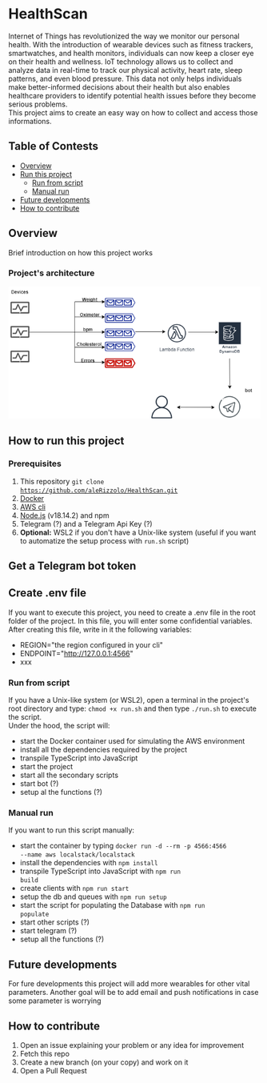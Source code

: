 # HealthScan

Internet of Things has revolutionized the way we monitor our personal health. With the introduction of wearable devices such as fitness trackers, smartwatches, and health monitors, individuals can now keep a closer eye on their health and wellness. IoT technology allows us to collect and analyze data in real-time to track our physical activity, heart rate, sleep patterns, and even blood pressure. This data not only helps individuals make better-informed decisions about their health but also enables healthcare providers to identify potential health issues before they become serious problems.<br>
This project aims to create an easy way on how to collect and access those informations.

## Table of Contests
- [Overview](#overview)<br>
- [Run this project](#how-to-run-this-project)
    - [Run from script](#executing-from-script) 
    - [Manual run](#manual-run)
- [Future developments](#future-developments)
- [How to contribute](#how-to-contribute)

## Overview
Brief introduction on how this project works

### Project's architecture

![architecture](./images/architecture.png)

## How to run this project
### Prerequisites
1. This repository <code>git clone https://github.com/aleRizzolo/HealthScan.git</code>
2. [Docker](https://www.docker.com/)
3. [AWS cli](https://aws.amazon.com/it/cli/)
4. [Node.js](https://nodejs.org/it) (v18.14.2) and npm  
5. Telegram (?) and a Telegram Api Key (?)  
6. **Optional:** WSL2 if you don't have a Unix-like system (useful if you want to automatize the setup process with <code>run.sh</code> script)

## Get a Telegram bot token

## Create .env file
If you want to execute this project, you need to create a .env file in the root folder of the project. In this file, you will enter some confidential variables.<br>
After creating this file, write in it the following variables:
- REGION="the region configured in your cli"
- ENDPOINT="http://127.0.0.1:4566" 
- xxx

### Run from script
If you have a Unix-like system (or WSL2), open a terminal in the project's root directory and type: <code>chmod +x run.sh</code> and then type <code>./run.sh</code> to execute the script.<br>
Under the hood, the script will: 
- start the Docker container used for simulating the AWS environment
- install all the dependencies required by the project 
- transpile TypeScript into JavaScript
- start the project
- start all the secondary scripts
- start bot (?)
- setup al the functions (?)

### Manual run
If you want to run this script manually:
- start the container by typing <code>docker run -d --rm -p 4566:4566 --name aws localstack/localstack </code>
- install the dependencies with <code>npm install</code>
- transpile TypeScript into JavaScript with <code>npm run build</code>
- create clients with <code>npm run start</code>
- setup the db and queues with <code>npm run setup</code>
- start the script for populating the Database with <code>npm run populate</code>
- start other scripts (?)
- start telegram (?)
- setup all the functions (?)

## Future developments
For fure developments this project will add more wearables for other vital parameters. Another goal will be to add email and push notifications in case some parameter is worrying

## How to contribute
1. Open an issue explaining your problem or any idea for improvement
2. Fetch this repo 
3. Create a new branch (on your copy) and work on it
4. Open a Pull Request